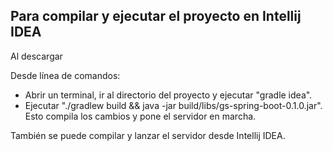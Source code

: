 ## Para compilar y ejecutar el proyecto en Intellij IDEA

Al descargar

Desde línea de comandos:
* Abrir un terminal, ir al directorio del proyecto y ejecutar "gradle idea".
* Ejecutar "./gradlew build && java -jar build/libs/gs-spring-boot-0.1.0.jar". Esto compila los cambios y pone el servidor en marcha.

También se puede compilar y lanzar el servidor desde Intellij IDEA.